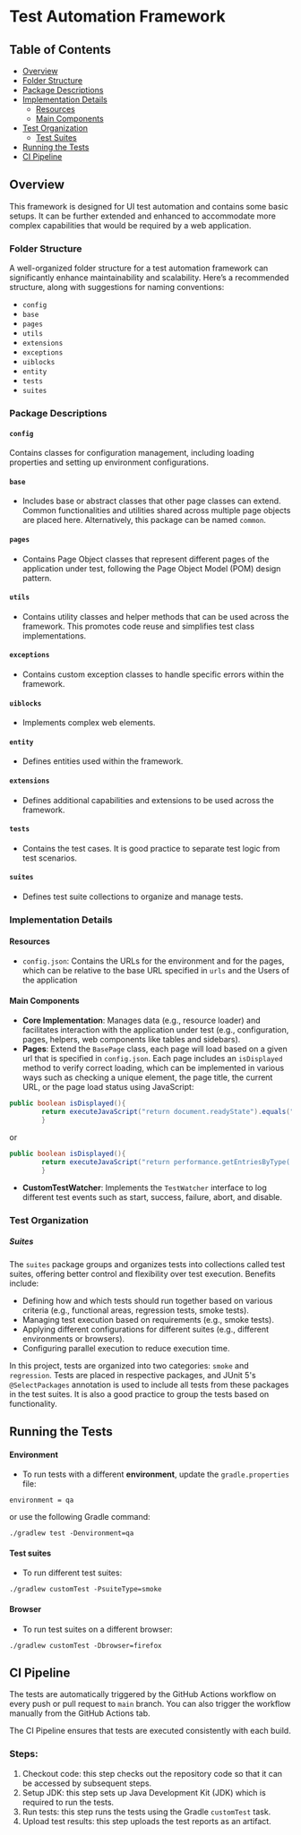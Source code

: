 # Test Automation Framework

## Table of Contents

- [Overview](#overview)
- [Folder Structure](#folder-structure)
- [Package Descriptions](#package-descriptions)
- [Implementation Details](#implementation-details)
    - [Resources](#resources)
    - [Main Components](#main-components)
- [Test Organization](#test-organization)
    - [Test Suites](#suites)
- [Running the Tests](#running-the-tests)
- [CI Pipeline](#ci-pipeline)

## Overview

This framework is designed for UI test automation and contains some basic setups. It can be further extended and
enhanced to accommodate more complex capabilities that would be required by a web application.

### Folder Structure

A well-organized folder structure for a test automation framework can significantly enhance maintainability and
scalability. Here’s a recommended structure, along with suggestions for naming conventions:

* `config`
* `base`
* `pages`
* `utils`
* `extensions`
* `exceptions`
* `uiblocks`
* `entity`
* `tests`
* `suites`

### Package Descriptions

#### `config`

Contains classes for configuration management, including loading properties and setting up environment configurations.

#### `base`

* Includes base or abstract classes that other page classes can extend. Common functionalities and utilities shared
  across multiple page objects are placed here. Alternatively, this package can be named `common`.

#### `pages`

* Contains Page Object classes that represent different pages of the application under test, following the Page Object
  Model (POM) design pattern.

#### `utils`

* Contains utility classes and helper methods that can be used across the framework. This promotes code reuse and
  simplifies test class implementations.

#### `exceptions`

* Contains custom exception classes to handle specific errors within the framework.

#### `uiblocks`

* Implements complex web elements.

#### `entity`

* Defines entities used within the framework.

#### `extensions`

* Defines additional capabilities and extensions to be used across the framework.

#### `tests`

* Contains the test cases. It is good practice to separate test logic from test scenarios.

#### `suites`

* Defines test suite collections to organize and manage tests.

### Implementation Details

#### Resources

* `config.json`: Contains the URLs for the environment and for the pages, which can be relative to the base URL
  specified in `urls` and the Users of the application

#### Main Components

* **Core Implementation**: Manages data (e.g., resource loader) and facilitates interaction with the application under
  test (e.g., configuration, pages, helpers, web components like tables and sidebars).
* **Pages**: Extend the `BasePage` class, each page will load based on a given url that is specified in `config.json`.
  Each page includes an `isDisplayed` method to verify correct loading, which can be implemented in various ways such as
  checking a unique element, the page title, the current URL, or the page load status using JavaScript:

```java
public boolean isDisplayed(){
        return executeJavaScript("return document.readyState").equals("complete");
        }
```

or

```java
public boolean isDisplayed(){
        return executeJavaScript("return performance.getEntriesByType('resource').length > 0;");
        }
```

* **CustomTestWatcher**: Implements the `TestWatcher` interface to log different test events such as start, success,
  failure, abort, and disable.

### Test Organization

##### Suites

The `suites` package groups and organizes tests into collections called test suites, offering better control and
flexibility over test execution. Benefits include:

* Defining how and which tests should run together based on various criteria (e.g., functional areas, regression tests,
  smoke tests).
* Managing test execution based on requirements (e.g., smoke tests).
* Applying different configurations for different suites (e.g., different environments or browsers).
* Configuring parallel execution to reduce execution time.

In this project, tests are organized into two categories: `smoke` and `regression`. Tests are placed in respective
packages, and JUnit 5's `@SelectPackages` annotation is used to include all tests from these packages in the test
suites. It is also a good practice to group the tests based on functionality.

## Running the Tests

#### Environment

* To run tests with a different **environment**, update the `gradle.properties` file:

```
environment = qa
```

or use the following Gradle command:

  ```
  ./gradlew test -Denvironment=qa
  ```

#### Test suites

* To run different test suites:

```
./gradlew customTest -PsuiteType=smoke
```

#### Browser

* To run test suites on a different browser:

```
./gradlew customTest -Dbrowser=firefox
```

## CI Pipeline

The tests are automatically triggered by the GitHub Actions workflow on every push or pull request to `main` branch. You
can also trigger the workflow manually from the GitHub Actions tab.

The CI Pipeline ensures that tests are executed consistently with each build.

### Steps:

1. Checkout code: this step checks out the repository code so that it can be accessed by subsequent steps.
2. Setup JDK: this step sets up Java Development Kit (JDK) which is required to run the tests.
3. Run tests: this step runs the tests using the Gradle `customTest` task.
4. Upload test results: this step uploads the test reports as an artifact.